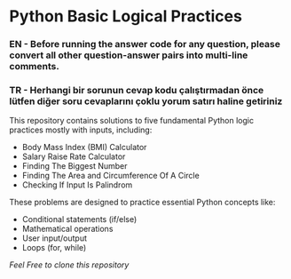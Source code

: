 # Python Basic Logical Practices

### EN - Before running the answer code for any question, please convert all other question-answer pairs into multi-line comments.

### TR - Herhangi bir sorunun cevap kodu çalıştırmadan önce lütfen diğer soru cevaplarını çoklu yorum satırı haline getiriniz

This repository contains solutions to five fundamental Python logic practices mostly with inputs, including:

- Body Mass Index (BMI) Calculator
- Salary Raise Rate Calculator
- Finding The Biggest Number
- Finding The Area and Circumference Of A Circle
- Checking If Input Is Palindrom

These problems are designed to practice essential Python concepts like:

- Conditional statements (if/else)
- Mathematical operations
- User input/output
- Loops (for, while)

_Feel Free to clone this repository_
